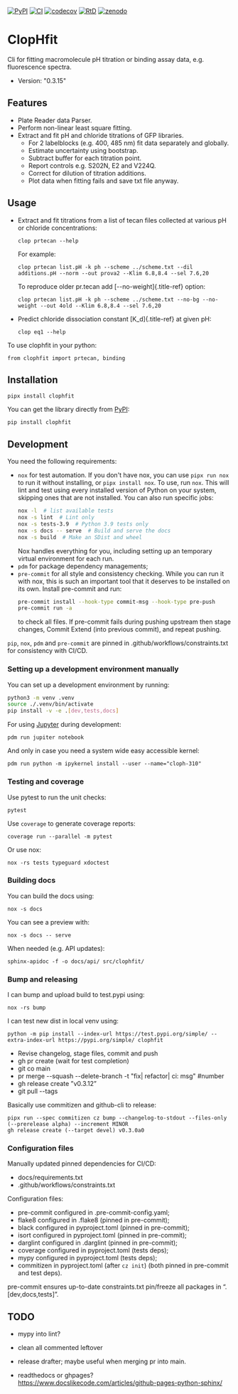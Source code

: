 [![PyPI](https://img.shields.io/pypi/v/ClopHfit.svg)](https://pypi.org/project/ClopHfit/)
[![CI](https://github.com/darosio/ClopHfit/actions/workflows/ci.yml/badge.svg)](https://github.com/darosio/ClopHfit/actions/workflows/tests.yml)
[![codecov](https://codecov.io/gh/darosio/ClopHfit/branch/main/graph/badge.svg?token=OU6F9VFUQ6)](https://codecov.io/gh/darosio/ClopHfit)
[![RtD](https://readthedocs.org/projects/clophfit/badge/)](https://clophfit.readthedocs.io/)
[![zenodo](https://zenodo.org/badge/DOI/10.5281/zenodo.6354112.svg)](https://doi.org/10.5281/zenodo.6354112)

# ClopHfit

Cli for fitting macromolecule pH titration or binding assay data, e.g.
fluorescence spectra.

- Version: "0.3.15"

## Features

- Plate Reader data Parser.
- Perform non-linear least square fitting.
- Extract and fit pH and chloride titrations of GFP libraries.
  - For 2 labelblocks (e.g. 400, 485 nm) fit data separately and globally.
  - Estimate uncertainty using bootstrap.
  - Subtract buffer for each titration point.
  - Report controls e.g. S202N, E2 and V224Q.
  - Correct for dilution of titration additions.
  - Plot data when fitting fails and save txt file anyway.

## Usage

- Extract and fit titrations from a list of tecan files collected at various pH
  or chloride concentrations:

      clop prtecan --help

  For example:

      clop prtecan list.pH -k ph --scheme ../scheme.txt --dil additions.pH --norm --out prova2 --Klim 6.8,8.4 --sel 7.6,20

  To reproduce older pr.tecan add [\--no-weight]{.title-ref} option:

      clop prtecan list.pH -k ph --scheme ../scheme.txt --no-bg --no-weight --out 4old --Klim 6.8,8.4 --sel 7.6,20

- Predict chloride dissociation constant [K_d]{.title-ref} at given pH:

      clop eq1 --help

To use clophfit in your python:

    from clophfit import prtecan, binding

## Installation

    pipx install clophfit

You can get the library directly from
[PyPI](https://pypi.org/project/ClopHfit/):

    pip install clophfit

## Development

You need the following requirements:

- `nox` for test automation. If you don't have nox, you can use `pipx run nox`
  to run it without installing, or `pipx install nox`. To use, run `nox`. This
  will lint and test using every installed version of Python on your system,
  skipping ones that are not installed. You can also run specific jobs:
  ```bash
  nox -l  # list available tests
  nox -s lint  # Lint only
  nox -s tests-3.9  # Python 3.9 tests only
  nox -s docs -- serve  # Build and serve the docs
  nox -s build  # Make an SDist and wheel
  ```
  Nox handles everything for you, including setting up an temporary virtual
  environment for each run.
- `pdm` for package dependency managements;
- `pre-commit` for all style and consistency checking. While you can run it with
  nox, this is such an important tool that it deserves to be installed on its
  own. Install pre-commit and run:
  ```bash
  pre-commit install --hook-type commit-msg --hook-type pre-push
  pre-commit run -a
  ```
  to check all files. If pre-commit fails during pushing upstream then stage
  changes, Commit Extend (into previous commit), and repeat pushing.

`pip`, `nox`, `pdm` and `pre-commit` are pinned in
.github/workflows/constraints.txt for consistency with CI/CD.

### Setting up a development environment manually

You can set up a development environment by running:

```bash
python3 -m venv .venv
source ./.venv/bin/activate
pip install -v -e .[dev,tests,docs]
```

For using [Jupyter](https://jupyter.org/) during development:

    pdm run jupiter notebook

And only in case you need a system wide easy accessible kernel:

    pdm run python -m ipykernel install --user --name="cloph-310"

### Testing and coverage

Use pytest to run the unit checks:

    pytest

Use `coverage` to generate coverage reports:

    coverage run --parallel -m pytest

Or use nox:

    nox -rs tests typeguard xdoctest

### Building docs

You can build the docs using:

    nox -s docs

You can see a preview with:

    nox -s docs -- serve

When needed (e.g. API updates):

    sphinx-apidoc -f -o docs/api/ src/clophfit/

### Bump and releasing

I can bump and upload build to test.pypi using:

    nox -rs bump

I can test new dist in local venv using:

    python -m pip install --index-url https://test.pypi.org/simple/ --extra-index-url https://pypi.org/simple/ clophfit

- Revise changelog, stage files, commit and push
- gh pr create (wait for test completion)
- git co main
- pr merge --squash --delete-branch -t "fix| refactor| ci: msg" #number
- gh release create ”v0.3.12”
- git pull --tags

Basically use commitizen and github-cli to release:

    pipx run --spec commitizen cz bump --changelog-to-stdout --files-only (--prerelease alpha) --increment MINOR
    gh release create (--target devel) v0.3.0a0

### Configuration files

Manually updated pinned dependencies for CI/CD:

- docs/requirements.txt
- .github/workflows/constraints.txt

Configuration files:

- pre-commit configured in .pre-commit-config.yaml;
- flake8 configured in .flake8 (pinned in pre-commit);
- black configured in pyproject.toml (pinned in pre-commit);
- isort configured in pyproject.toml (pinned in pre-commit);
- darglint configured in .darglint (pinned in pre-commit);
- coverage configured in pyproject.toml (tests deps);
- mypy configured in pyproject.toml (tests deps);
- commitizen in pyproject.toml (after `cz init`) (both pinned in pre-commit and
  test deps).

pre-commit ensures up-to-date constraints.txt pin/freeze all packages in
“.[dev,docs,tests]”.

## TODO

- mypy into lint?

- clean all commented leftover

- release drafter; maybe useful when merging pr into main.
- readthedocs or ghpages?
  <https://www.docslikecode.com/articles/github-pages-python-sphinx/>
